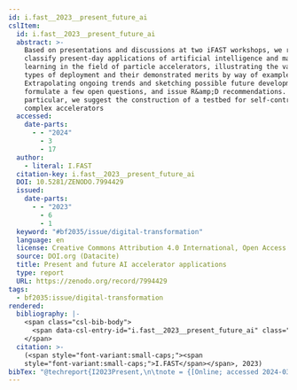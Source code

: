 ```yaml
---
id: i.fast__2023__present_future_ai
cslItem:
  id: i.fast__2023__present_future_ai
  abstract: >-
    Based on presentations and discussions at two iFAST workshops, we review and
    classify present-day applications of artificial intelligence and machine
    learning in the field of particle accelerators, illustrating the various
    types of deployment and their demonstrated merits by way of example.
    Extrapolating ongoing trends and sketching possible future developments, we
    formulate a few open questions, and issue R&amp;D recommendations. In
    particular, we suggest the construction of a testbed for self-controlling
    complex accelerators
  accessed:
    date-parts:
      - - "2024"
        - 3
        - 17
  author:
    - literal: I.FAST
  citation-key: i.fast__2023__present_future_ai
  DOI: 10.5281/ZENODO.7994429
  issued:
    date-parts:
      - - "2023"
        - 6
        - 1
  keyword: "#bf2035/issue/digital-transformation"
  language: en
  license: Creative Commons Attribution 4.0 International, Open Access
  source: DOI.org (Datacite)
  title: Present and future AI accelerator applications
  type: report
  URL: https://zenodo.org/record/7994429
tags:
  - bf2035:issue/digital-transformation
rendered:
  bibliography: |-
    <span class="csl-bib-body">
      <span data-csl-entry-id="i.fast__2023__present_future_ai" class="csl-entry"><span class='author-bib'>I.FAST</span>. <span class='date-bib'>(2023)</span>. <span class='title'><i><b><span style="font-style:normal;">Present and future AI accelerator applications</span></b></i></span>. <span class='URL'><a href='https://doi.org/10.5281/ZENODO.7994429'>LINK</a></span></span>
    </span>
  citation: >-
    (<span style="font-variant:small-caps;"><span
    style="font-variant:small-caps;">I.FAST</span></span>, 2023)
bibTex: "@techreport{I2023Present,\n\tnote = {[Online; accessed 2024-03-17]},\n\tauthor = {{I.FAST}},\n\tdoi = {10.5281/ZENODO.7994429},\n\tyear = {2023},\n\tmonth = {jun 1},\n\ttitle = {Present and future {AI} accelerator applications},\n\turl = {https://zenodo.org/record/7994429},\n\thowpublished = {https://zenodo.org/record/7994429},\n}\n\n"
---
```

